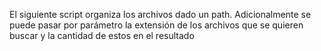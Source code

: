 El siguiente script organiza los archivos dado un path. Adicionalmente se puede pasar por parámetro la extensión de los archivos que se quieren buscar y la cantidad de estos en el resultado
